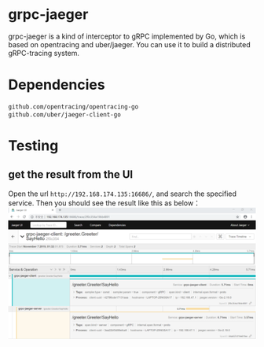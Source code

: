 # grpc-jaeger

grpc-jaeger is a kind of interceptor to gRPC implemented by Go, which is based on opentracing and uber/jaeger. You can use it to build a distributed gRPC-tracing system.

# Dependencies

```
github.com/opentracing/opentracing-go
github.com/uber/jaeger-client-go
```

# Testing

## get the result from the UI
Open the url `http://192.168.174.135:16686/`, and search the specified service. Then you should see the result like this as below：
![jaegerui](./jaegerui.png)